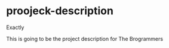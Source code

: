 proojeck-description
====================

Exactly

This is going to be the project description for The Brogrammers
